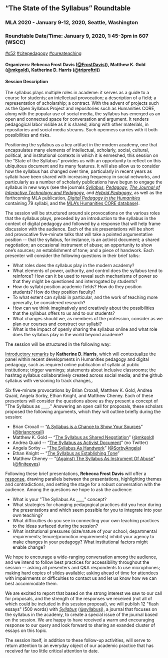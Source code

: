 ## “The State of the Syllabus” Roundtable
### MLA 2020 - January 9-12, 2020, Seattle, Washington  
### Roundtable Date/Time: January 9, 2020, 1:45-3pm in 607 (WSCC)
[#s52](https://twitter.com/search?q=%23s52&src=typed_query&f=live)
[#citepedagogy](https://twitter.com/hashtag/citepedagogy?src=hashtag_click&f=live)
[#cureateaching](https://twitter.com/hashtag/curateteaching?src=hashtag_click&f=live)

#### Organizers: Rebecca Frost Davis ([@FrostDavis)](https://twitter.com/frostdavis)), Matthew K. Gold ([@mkgold](https://twitter.com/mkgold)), Katherine D. Harris ([@triproftri)](https://twitter.com/triproftri))

#### Session Description
The syllabus plays multiple roles in academe: it serves as a guide to a course for students; an intellectual provocation; a description of a field; a representation of scholarship; a contract. With the advent of projects such as the Open Syllabus Project and repositories such as Humanities CORE, along with the popular use of social media, the syllabus has emerged as an open and connected space for conversation and argument. It renders pedagogical labor visible as it is shared, along with other materials, in repositories and social media streams. Such openness carries with it both possibilities and risks.

Positioning the syllabus as a key artifact in the modern academy, one that encapsulates many elements of intellectual, scholarly, social, cultural, political, and institutional contexts in which it is enmeshed, this session on the “State of the Syllabus” provides us with an opportunity to reflect on this ubiquitous document and its many features. It will also allow us to consider how the syllabus has changed over time, particularly in recent years as syllabi have been shared with increasing frequency in social networks, and particularly as a number of scholarly publications have begun to engage the syllabus in new ways (see the journals _[Syllabus](http://www.syllabusjournal.org/syllabus/index)_, _[Pedagogy](https://www.dukeupress.edu/pedagogy)_, _[The Journal of Interactive Technology and Pedagogy](https://jitp.commons.gc.cuny.edu/)_, and _[Hybrid Pedagogy](https://hybridpedagogy.org/)_, as well as the forthcoming MLA publication, _[Digital Pedagogy in the Humanities](https://github.com/curateteaching/digitalpedagogy/blob/master/description.md)_ containing 79 syllabi, and the [MLA’s Humanities CORE database](https://mla.hcommons.org/core/)).

The session will be structured around six provocations on the various roles that the syllabus plays, preceded by an introduction to the syllabus in the context of digital pedagogy and followed by a response that will help frame discussion with the audience. Each of the six presentations will be short and provocative five-minute talks that will take a pointed argumentative position -- that the syllabus, for instance, is an activist document; a shared negotiation; an occasional instrument of abuse; an opportunity to show one’s sources; an establishment of tone; and a piece of handwork. Each presenter will consider the following questions in their brief talks:

- What roles does the syllabus play in the modern academy?
- What elements of power, authority, and control does the syllabus tend to reinforce? How can it be used to reveal such mechanisms of power so that they might be questioned and interrogated by students?
- How do syllabi position academic fields? How do they position students? How do they position faculty?
- To what extent can syllabi in particular, and the work of teaching more generally, be considered research?
- How can we think imaginatively and creatively about the possibilities that the syllabus offers to us and to our students?
- What changes should we, as members of the profession, consider as we plan our courses and construct our syllabi?
- What is the impact of openly sharing the syllabus online and what role does the syllabus play in the world beyond academe?

The session will be structured in the following way:

[Introductory remarks](https://docs.google.com/presentation/d/12teoQM13FvWT1xEOEXbevDDstGFmu-IlDMkSdie_qOk/edit?usp=sharing) by **Katherine D. Harris**, which will contextualize the panel within recent developments in Humanities pedagogy and digital pedagogy, such as required online publication of syllabi at public institutions; trigger warnings; statements about inclusive classrooms; the hashtag syllabus collaboratively created across social media; and the github syllabus with versioning to track changes,. 

Six five-minute provocations by Brian Croxall, Matthew K. Gold, Andrea Quaid, Angela Sorby, Ethan Knight, and Matthew Cheney. Each of these presenters will consider the questions above as they present a concept of "The Syllabus as ____." Answering an open call for proposals, these scholars proposed the following arguments, which they will outline briefly during the session:

* Brian Croxall -- “[A Syllabus is a Chance to Show Your Sources](MLA2020abstracts/Croxall.abstract.mla2020.md)” ([@briancroxall](https://twitter.com/briancroxall))  
* Matthew K. Gold -- “[The Syllabus as Shared Negotiation](MLA2020abstracts/Gold.abstract.mla2020.md)” ([@mkgold](https://twitter.com/mkgold))  
* Andrea Quaid -- “[The Syllabus as Activist Document](MLA2020abstracts/Quaid.abstract.mla2020.md)”  (no Twitter)
* Angela Sorby -- “[The Syllabus As Handwork](MLA2020abstracts/Sorby.abstract.mla2020.md)” ([@SorbyAngela](https://twitter.com/SorbyAngela)) 
* Ethan Knight -- "[The Syllabus as Establishing Tone](MLA2020abstracts/Knight.abstract.mla2020.md)”  
* Matthew Cheney -- "[(Against) The Syllabus As Instrument Of Abuse](MLA2020abstracts/Cheney.abstract.mla2020.md)" ([@finiteeyes](https://twitter.com/finiteeyes)) 

Following these brief presentations, **Rebecca Frost Davis** will offer a [response](https://docs.google.com/presentation/d/1cIPjorpuCRH34EtNjdGfTkvb4FWRL1tddl-IaAPVZko/edit?usp=sharing), drawing parallels between the presentations, highlighting themes and contradictions, and setting the stage for a robust conversation with the audience. Among the questions we hope to ask the audience:

* What is your "The Syllabus As ____" concept?
* What strategies for changing pedagogical practices did you hear during the presentations and which seem possible for you to integrate into your own teaching? 
* What difficulties do you see in connecting your own teaching practices to the ideas surfaced during the session?
* What institutional pressures (size/nature of your school; departmental requirements; tenure/promotion requirements) inhibit your agency to make changes in your pedagogy? What institutional factors might enable change?

We hope to encourage a wide-ranging conversation among the audience, and we intend to follow best practices for accessibility throughout the session -- asking all presenters and Q&A respondents to use microphones; making hard copies of slides available; asking ahead of time for attendees with impairments or difficulties to contact us and let us know how we can best accommodate them. 

We are excited to report that based on the strong interest we saw to our call for proposals, and the strength of the responses we received (not all of which could be included in this session proposal), we will publish 12 "flash essays" (500 words) with _[Syllabus](http://www.syllabusjournal.org/syllabus/index)_ ([@syllabusj](https://twitter.com/syllabusj)), a journal that focuses on the syllabus in the academy, to create a special issue of the journal based on the session. We are happy to have received a warm and encouraging response to our query and look forward to sharing an exanded cluster of essays on this topic. 

The session itself, in addition to these follow-up activities, will serve to return attention to an everyday object of our academic practice that has received far too little critical attention to date. 
